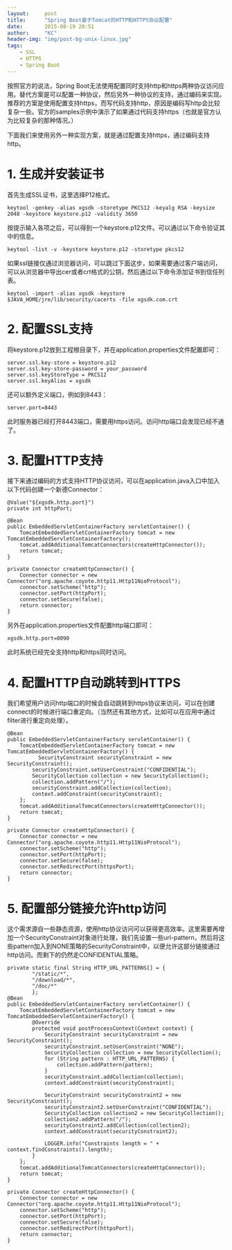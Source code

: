 ```yaml
---
layout:     post
title:      "Spring Boot基于Tomcat的HTTP和HTTPS协议配置"
date:       2015-08-19 20:51
author:     "KC"
header-img: "img/post-bg-unix-linux.jpg"
tags:
    - SSL
    - HTTPS
    - Spring Boot
---
```


按照官方的说法，Spring Boot无法使用配置同时支持http和https两种协议访问应用。替代方案是可以配置一种协议，然后另外一种协议的支持，通过编码来实现。推荐的方案是使用配置支持https，而写代码支持http，原因是编码写http会比较复杂一些。官方的samples示例中演示了如果通过代码支持https（也就是官方认为比较复杂的那种情况。）

下面我们来使用另外一种实现方案，就是通过配置支持https，通过编码支持http。

# 1. 生成并安装证书

首先生成SSL证书，这里选择P12格式。

	keytool -genkey -alias xgsdk -storetype PKCS12 -keyalg RSA -keysize 2048 -keystore keystore.p12 -validity 3650
	
按提示输入各项之后，可以得到一个keystore.p12文件。可以通过以下命令验证其中的信息。

	keytool -list -v -keystore keystore.p12 -storetype pkcs12
	
如果ssl链接仅通过浏览器访问，可以跳过下面这步，如果需要通过客户端访问，可以从浏览器中导出cer或者crt格式的公钥，然后通过以下命令添加证书到信任列表。

	keytool -import -alias xgsdk -keystore $JAVA_HOME/jre/lib/security/cacerts -file xgsdk.com.crt
	
# 2. 配置SSL支持

将keystore.p12放到工程根目录下，并在application.properties文件配置即可：

	server.ssl.key-store = keystore.p12
	server.ssl.key-store-password = your_password
	server.ssl.keyStoreType = PKCS12
	server.ssl.keyAlias = xgsdk
	
还可以额外定义端口，例如到8443：

	server.port=8443
	
此时服务器已经打开8443端口，需要用https访问。访问http端口会发现已经不通了。

# 3. 配置HTTP支持

接下来通过编码的方式支持HTTP协议访问，可以在application.java入口中加入以下代码创建一个新德Connector：

	@Value("${xgsdk.http.port}")
    private int httpPort;
    
	@Bean
    public EmbeddedServletContainerFactory servletContainer() {
        TomcatEmbeddedServletContainerFactory tomcat = new TomcatEmbeddedServletContainerFactory();
        tomcat.addAdditionalTomcatConnectors(createHttpConnector());
        return tomcat;
    }
    
    private Connector createHttpConnector() {
        Connector connector = new Connector("org.apache.coyote.http11.Http11NioProtocol");
        connector.setScheme("http");
        connector.setPort(httpPort);
        connector.setSecure(false);
        return connector;
    }
    
另外在application.properties文件配置http端口即可：

	xgsdk.http.port=8090
	
此时系统已经完全支持http和https同时访问。

# 4. 配置HTTP自动跳转到HTTPS

我们希望用户访问http端口的时候会自动跳转到https协议来访问，可以在创建connect的时候进行端口重定向。（当然还有其他方式，比如可以在应用中通过filter进行重定向处理）。

	@Bean
    public EmbeddedServletContainerFactory servletContainer() {
        TomcatEmbeddedServletContainerFactory tomcat = new TomcatEmbeddedServletContainerFactory() {
        	  SecurityConstraint securityConstraint = new SecurityConstraint();
            securityConstraint.setUserConstraint("CONFIDENTIAL");
            SecurityCollection collection = new SecurityCollection();
            collection.addPattern("/");
            securityConstraint.addCollection(collection);
            context.addConstraint(securityConstraint);
        };
        tomcat.addAdditionalTomcatConnectors(createHttpConnector());
        return tomcat;
    }
    
    private Connector createHttpConnector() {
        Connector connector = new Connector("org.apache.coyote.http11.Http11NioProtocol");
        connector.setScheme("http");
        connector.setPort(httpPort);
        connector.setSecure(false);
        connector.setRedirectPort(httpsPort);
        return connector;
    }
    
# 5. 配置部分链接允许http访问

这个需求源自一些静态资源，使用http协议访问可以获得更高效率。这里需要再增加一个SecurityConstraint对象进行处理，我们先设置一些url-pattern，然后将这些pattern加入到NONE策略的SecurityConstraint中，以便允许这部分链接通过http访问。而剩下的仍然走CONFIDENTIAL策略。

	private static final String HTTP_URL_PATTERNS[] = {
            "/static/*", 
            "/download/*", 
            "/doc/*"
            };
	@Bean
    public EmbeddedServletContainerFactory servletContainer() {
        TomcatEmbeddedServletContainerFactory tomcat = new TomcatEmbeddedServletContainerFactory() {
            @Override
            protected void postProcessContext(Context context) {
                SecurityConstraint securityConstraint = new SecurityConstraint();
                securityConstraint.setUserConstraint("NONE");
                SecurityCollection collection = new SecurityCollection();
                for (String pattern : HTTP_URL_PATTERNS) {
                    collection.addPattern(pattern);
                }
                securityConstraint.addCollection(collection);
                context.addConstraint(securityConstraint);
                
                SecurityConstraint securityConstraint2 = new SecurityConstraint();
                securityConstraint2.setUserConstraint("CONFIDENTIAL");
                SecurityCollection collection2 = new SecurityCollection();
                collection2.addPattern("/");
                securityConstraint2.addCollection(collection2);
                context.addConstraint(securityConstraint2);
                
                LOGGER.info("Constraints length = " + context.findConstraints().length);
            }
        };
        tomcat.addAdditionalTomcatConnectors(createHttpConnector());
        return tomcat;
    }
    
    private Connector createHttpConnector() {
        Connector connector = new Connector("org.apache.coyote.http11.Http11NioProtocol");
        connector.setScheme("http");
        connector.setPort(httpPort);
        connector.setSecure(false);
        connector.setRedirectPort(httpsPort);
        return connector;
    }